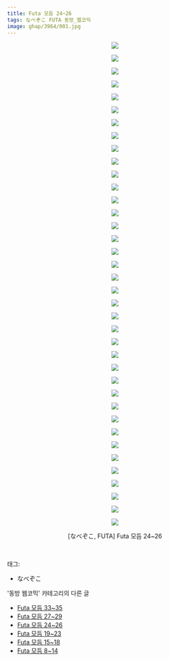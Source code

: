 ```yaml
---
title: Futa 모듬 24~26
tags: なべぞこ FUTA 동방_웹코믹
image: ghap/3964/001.jpg
---
```

<div class="article">
<p style="text-align: center; clear: none; float: none;"><img src="{{ site.nasurl }}/ghap/3964/001.jpg"/></p>
<p style="text-align: center; clear: none; float: none;"><img src="{{ site.nasurl }}/ghap/3964/002.jpg"/></p>
<p style="text-align: center; clear: none; float: none;"><img src="{{ site.nasurl }}/ghap/3964/003.jpg"/></p>
<p style="text-align: center; clear: none; float: none;"><img src="{{ site.nasurl }}/ghap/3964/004.jpg"/></p>
<p style="text-align: center; clear: none; float: none;"><img src="{{ site.nasurl }}/ghap/3964/005.jpg"/></p>
<p style="text-align: center; clear: none; float: none;"><img src="{{ site.nasurl }}/ghap/3964/006.jpg"/></p>
<p style="text-align: center; clear: none; float: none;"><img src="{{ site.nasurl }}/ghap/3964/007.jpg"/></p>
<p style="text-align: center; clear: none; float: none;"><img src="{{ site.nasurl }}/ghap/3964/008.jpg"/></p>
<p style="text-align: center; clear: none; float: none;"><img src="{{ site.nasurl }}/ghap/3964/009.jpg"/></p>
<p style="text-align: center; clear: none; float: none;"><img src="{{ site.nasurl }}/ghap/3964/010.jpg"/></p>
<p style="text-align: center; clear: none; float: none;"><img src="{{ site.nasurl }}/ghap/3964/011.jpg"/></p>
<p style="text-align: center; clear: none; float: none;"><img src="{{ site.nasurl }}/ghap/3964/012.jpg"/></p>
<p style="text-align: center; clear: none; float: none;"><img src="{{ site.nasurl }}/ghap/3964/013.jpg"/></p>
<p style="text-align: center; clear: none; float: none;"><img src="{{ site.nasurl }}/ghap/3964/014.jpg"/></p>
<p style="text-align: center; clear: none; float: none;"><img src="{{ site.nasurl }}/ghap/3964/015.jpg"/></p>
<p style="text-align: center; clear: none; float: none;"><img src="{{ site.nasurl }}/ghap/3964/016.jpg"/></p>
<p style="text-align: center; clear: none; float: none;"><img src="{{ site.nasurl }}/ghap/3964/017.jpg"/></p>
<p style="text-align: center; clear: none; float: none;"><img src="{{ site.nasurl }}/ghap/3964/018.jpg"/></p>
<p style="text-align: center; clear: none; float: none;"><img src="{{ site.nasurl }}/ghap/3964/019.jpg"/></p>
<p style="text-align: center; clear: none; float: none;"><img src="{{ site.nasurl }}/ghap/3964/020.jpg"/></p>
<p style="text-align: center; clear: none; float: none;"><img src="{{ site.nasurl }}/ghap/3964/021.jpg"/></p>
<p style="text-align: center; clear: none; float: none;"><img src="{{ site.nasurl }}/ghap/3964/022.jpg"/></p>
<p style="text-align: center; clear: none; float: none;"><img src="{{ site.nasurl }}/ghap/3964/023.jpg"/></p>
<p style="text-align: center; clear: none; float: none;"><img src="{{ site.nasurl }}/ghap/3964/024.jpg"/></p>
<p style="text-align: center; clear: none; float: none;"><img src="{{ site.nasurl }}/ghap/3964/025.jpg"/></p>
<p style="text-align: center; clear: none; float: none;"><img src="{{ site.nasurl }}/ghap/3964/026.jpg"/></p>
<p style="text-align: center; clear: none; float: none;"><img src="{{ site.nasurl }}/ghap/3964/027.jpg"/></p>
<p style="text-align: center; clear: none; float: none;"><img src="{{ site.nasurl }}/ghap/3964/028.jpg"/></p>
<p style="text-align: center; clear: none; float: none;"><img src="{{ site.nasurl }}/ghap/3964/029.jpg"/></p>
<p style="text-align: center; clear: none; float: none;"><img src="{{ site.nasurl }}/ghap/3964/030.jpg"/></p>
<p style="text-align: center; clear: none; float: none;"><img src="{{ site.nasurl }}/ghap/3964/031.jpg"/></p>
<p style="text-align: center; clear: none; float: none;"><img src="{{ site.nasurl }}/ghap/3964/032.jpg"/></p>
<p style="text-align: center; clear: none; float: none;"><img src="{{ site.nasurl }}/ghap/3964/033.jpg"/></p>
<p style="text-align: center; clear: none; float: none;"><img src="{{ site.nasurl }}/ghap/3964/034.jpg"/></p>
<p style="text-align: center; clear: none; float: none;"><img src="{{ site.nasurl }}/ghap/3964/035.jpg"/></p>
<p style="text-align: center; clear: none; float: none;"><img src="{{ site.nasurl }}/ghap/3964/036.jpg"/></p>
<p style="text-align: center; clear: none; float: none;"><img src="{{ site.nasurl }}/ghap/3964/037.jpg"/></p>
<p style="text-align: center; clear: none; float: none;"><img src="{{ site.nasurl }}/ghap/3964/038.jpg"/></p>
<p style="text-align: center; clear: none; float: none;">[なべぞこ, FUTA] Futa 모듬 24~26</p>
<p><br/></p>
</div><div class="tagTrail">
<p>태그: </p>
<ul>
<li>なべぞこ</li>
</ul>
</div><div class="another">
<p>'동방 웹코믹' 카테고리의 다른 글</p>
<ul>
<li><a href="/2017-11-25-ghap_3966">Futa 모듬 33~35</a></li>
<li><a href="/2017-11-25-ghap_3965">Futa 모듬 27~29</a></li>
<li><a href="/2017-11-25-ghap_3964">Futa 모듬 24~26</a></li>
<li><a href="/2017-11-25-ghap_3963">Futa 모듬 19~23</a></li>
<li><a href="/2017-11-25-ghap_3962">Futa 모듬 15~18</a></li>
<li><a href="/2017-11-25-ghap_3961">Futa 모듬 8~14</a></li>
</ul>
</div><div class="cb_module cb_fluid">
<div class="cb_wrt cb_profile">
</div><!-- commentList close -->
</div>